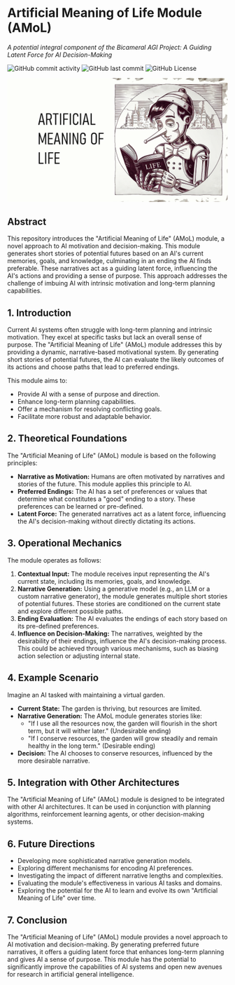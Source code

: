 # Artificial Meaning of Life Module (AMoL)

*A potential integral component of the Bicameral AGI Project: A Guiding Latent Force for AI Decision-Making*

![GitHub commit activity](https://img.shields.io/github/commit-activity/m/alanh90/BICA-MeaningOfLife)
![GitHub last commit](https://img.shields.io/github/last-commit/alanh90/BICA-MeaningOfLife)
![GitHub License](https://img.shields.io/github/license/alanh90/BICA-MeaningOfLife)

<div align="center">  <img src="media/meaningoflife.png" alt="Cover Image"></div>

## Abstract

This repository introduces the "Artificial Meaning of Life" (AMoL) module, a novel approach to AI motivation and decision-making. This module generates short stories of potential futures based on an AI's current memories, goals, and knowledge, culminating in an ending the AI finds preferable. These narratives act as a guiding latent force, influencing the AI's actions and providing a sense of purpose. This approach addresses the challenge of imbuing AI with intrinsic motivation and long-term planning capabilities.

## 1. Introduction

Current AI systems often struggle with long-term planning and intrinsic motivation. They excel at specific tasks but lack an overall sense of purpose. The "Artificial Meaning of Life" (AMoL) module addresses this by providing a dynamic, narrative-based motivational system. By generating short stories of potential futures, the AI can evaluate the likely outcomes of its actions and choose paths that lead to preferred endings.

This module aims to:

*   Provide AI with a sense of purpose and direction.
*   Enhance long-term planning capabilities.
*   Offer a mechanism for resolving conflicting goals.
*   Facilitate more robust and adaptable behavior.

## 2. Theoretical Foundations

The "Artificial Meaning of Life" (AMoL) module is based on the following principles:

*   **Narrative as Motivation:** Humans are often motivated by narratives and stories of the future. This module applies this principle to AI.
*   **Preferred Endings:** The AI has a set of preferences or values that determine what constitutes a "good" ending to a story. These preferences can be learned or pre-defined.
*   **Latent Force:** The generated narratives act as a latent force, influencing the AI's decision-making without directly dictating its actions.

## 3. Operational Mechanics

The module operates as follows:

1.  **Contextual Input:** The module receives input representing the AI's current state, including its memories, goals, and knowledge.
2.  **Narrative Generation:** Using a generative model (e.g., an LLM or a custom narrative generator), the module generates multiple short stories of potential futures. These stories are conditioned on the current state and explore different possible paths.
3.  **Ending Evaluation:** The AI evaluates the endings of each story based on its pre-defined preferences.
4.  **Influence on Decision-Making:** The narratives, weighted by the desirability of their endings, influence the AI's decision-making process. This could be achieved through various mechanisms, such as biasing action selection or adjusting internal state.

## 4. Example Scenario

Imagine an AI tasked with maintaining a virtual garden.

*   **Current State:** The garden is thriving, but resources are limited.
*   **Narrative Generation:** The AMoL module generates stories like:
    *   "If I use all the resources now, the garden will flourish in the short term, but it will wither later." (Undesirable ending)
    *   "If I conserve resources, the garden will grow steadily and remain healthy in the long term." (Desirable ending)
*   **Decision:** The AI chooses to conserve resources, influenced by the more desirable narrative.

## 5. Integration with Other Architectures

The "Artificial Meaning of Life" (AMoL) module is designed to be integrated with other AI architectures. It can be used in conjunction with planning algorithms, reinforcement learning agents, or other decision-making systems.

## 6. Future Directions

*   Developing more sophisticated narrative generation models.
*   Exploring different mechanisms for encoding AI preferences.
*   Investigating the impact of different narrative lengths and complexities.
*   Evaluating the module's effectiveness in various AI tasks and domains.
*   Exploring the potential for the AI to learn and evolve its own "Artificial Meaning of Life" over time.

## 7. Conclusion

The "Artificial Meaning of Life" (AMoL) module provides a novel approach to AI motivation and decision-making. By generating preferred future narratives, it offers a guiding latent force that enhances long-term planning and gives AI a sense of purpose. This module has the potential to significantly improve the capabilities of AI systems and open new avenues for research in artificial general intelligence.